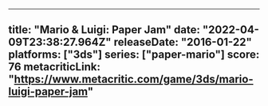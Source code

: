 
---
title: "Mario & Luigi: Paper Jam"
date: "2022-04-09T23:38:27.964Z"
releaseDate: "2016-01-22"
platforms: ["3ds"]
series: ["paper-mario"]
score: 76
metacriticLink: "https://www.metacritic.com/game/3ds/mario-luigi-paper-jam"
---
